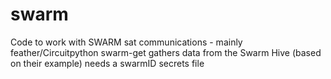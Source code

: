 # swarm
Code to work with SWARM sat communications - mainly feather/Circuitpython
swarm-get gathers data from the Swarm Hive (based on their example) needs a swarmID secrets file
